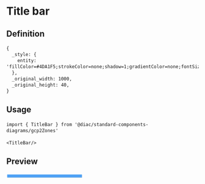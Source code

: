 # Title bar

## Definition

```
{
  _style: { 
    entity: 'fillColor=#4DA1F5;strokeColor=none;shadow=1;gradientColor=none;fontSize=14;align=left;spacingLeft=50;fontColor=#ffffff;whiteSpace=wrap;html=1;',
  },
  _original_width: 1000,
  _original_height: 40,
}
```

## Usage

```
import { TitleBar } from '@diac/standard-components-diagrams/gcp2Zones'

<TitleBar/>
```

## Preview

<img src="./title-bar.png" width="200"/>
